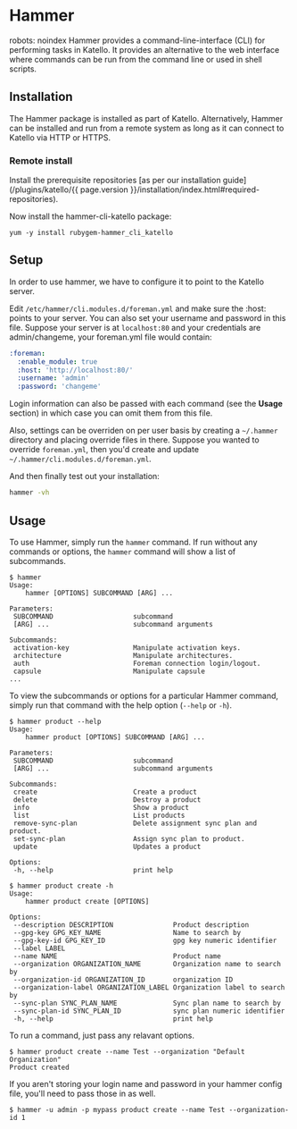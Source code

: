 # Hammer

robots: noindex
Hammer provides a command-line-interface (CLI) for performing
tasks in Katello. It provides an alternative to the web interface where
commands can be run from the command line or used in shell scripts.

## Installation

The Hammer package is installed as part of Katello. Alternatively, Hammer
can be installed and run from a remote system as long as it can connect to
Katello via HTTP or HTTPS.

### Remote install

Install the prerequisite repositories [as per our installation guide](/plugins/katello/{{ page.version }}/installation/index.html#required-repositories).

Now install the hammer-cli-katello package:

```
yum -y install rubygem-hammer_cli_katello
```

## Setup

In order to use hammer, we have to configure it to point to the Katello server.

Edit `/etc/hammer/cli.modules.d/foreman.yml` and make sure the :host: points to
your server. You can also set your username and password in this file. Suppose
your server is at `localhost:80` and your credentials are admin/changeme, your
foreman.yml file would contain:

```yaml
:foreman:
  :enable_module: true
  :host: 'http://localhost:80/'
  :username: 'admin'
  :password: 'changeme'
```

Login information can also be passed with each command (see the **Usage**
section) in which case you can omit them from this file.

Also, settings can be overriden on per user basis by creating a `~/.hammer`
directory and placing override files in there. Suppose you wanted to override
`foreman.yml`, then you'd create and update `~/.hammer/cli.modules.d/foreman.yml`.

And then finally test out your installation:

```bash
hammer -vh
```

## Usage

To use Hammer, simply run the `hammer` command. If run without any commands
or options, the `hammer` command will show a list of subcommands.

```
$ hammer
Usage:
    hammer [OPTIONS] SUBCOMMAND [ARG] ...

Parameters:
 SUBCOMMAND                    subcommand
 [ARG] ...                     subcommand arguments

Subcommands:
 activation-key                Manipulate activation keys.
 architecture                  Manipulate architectures.
 auth                          Foreman connection login/logout.
 capsule                       Manipulate capsule
...
```

To view the subcommands or options for a particular Hammer command, simply run
that command with the help option (`--help` or `-h`).

```
$ hammer product --help
Usage:
    hammer product [OPTIONS] SUBCOMMAND [ARG] ...

Parameters:
 SUBCOMMAND                    subcommand
 [ARG] ...                     subcommand arguments

Subcommands:
 create                        Create a product
 delete                        Destroy a product
 info                          Show a product
 list                          List products
 remove-sync-plan              Delete assignment sync plan and product.
 set-sync-plan                 Assign sync plan to product.
 update                        Updates a product

Options:
 -h, --help                    print help
```

```
$ hammer product create -h
Usage:
    hammer product create [OPTIONS]

Options:
 --description DESCRIPTION               Product description
 --gpg-key GPG_KEY_NAME                  Name to search by
 --gpg-key-id GPG_KEY_ID                 gpg key numeric identifier
 --label LABEL
 --name NAME                             Product name
 --organization ORGANIZATION_NAME        Organization name to search by
 --organization-id ORGANIZATION_ID       organization ID
 --organization-label ORGANIZATION_LABEL Organization label to search by
 --sync-plan SYNC_PLAN_NAME              Sync plan name to search by
 --sync-plan-id SYNC_PLAN_ID             sync plan numeric identifier
 -h, --help                              print help
```

To run a command, just pass any relavant options.

```
$ hammer product create --name Test --organization "Default Organization"
Product created
```

If you aren't storing your login name and password in your hammer config file,
you'll need to pass those in as well.

```
$ hammer -u admin -p mypass product create --name Test --organization-id 1
```

